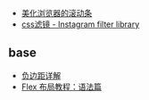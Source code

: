 - [美化浏览器的滚动条](http://www.gbtags.com/gb/share/8956.htm)
- [css滤镜 - Instagram filter library](github.com/una/CSSgram)


## base
- [负边距详解](http://segmentfault.com/a/1190000003942591)
- [Flex 布局教程：语法篇](http://www.ruanyifeng.com/blog/2015/07/flex-grammar.html)
